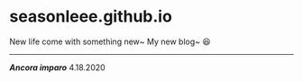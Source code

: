 # seasonleee.github.io
New life come with something new~ My new blog~ 😆

---
***Ancora imparo***
4.18.2020
